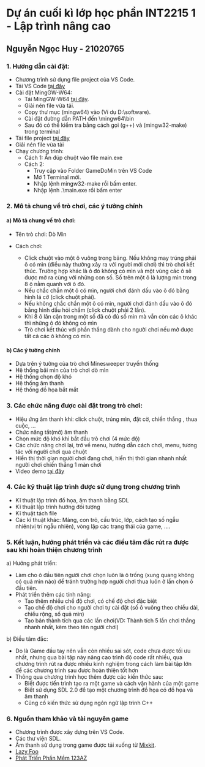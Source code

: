 # Dự án cuối kì lớp học phần INT2215 1 - Lập trình nâng cao

## Nguyễn Ngọc Huy - 21020765

### 1. Hướng dẫn cài đặt:
- Chương trình sử dụng file project của VS Code.
- Tải VS Code [tại đây](https://code.visualstudio.com/)
- Cài đặt MingGW-W64:
  + Tải MingGW-W64 [tại đây](https://sourceforge.net/projects/mingw-w64/files/Toolchains%20targetting%20Win64/Personal%20Builds/mingw-builds/7.3.0/threads-win32/seh/x86_64-7.3.0-release-win32-seh-rt_v5-rev0.7z/download).
  + Giải nén file vừa tải.
  + Copy thư mục (mingw64) vào (Ví dụ D:\software).
  + Cài đặt đường dẫn PATH đến \mingw64\bin
  + Sau đó có thể kiểm tra bằng cách gọi (g++) và (mingw32-make) trong terminal
- Tải file project [tại đây](https://github.com/huy165273/huy165273/archive/refs/heads/main.zip)
- Giải nén file vừa tải 
- Chạy chương trình:
    + Cách 1: Ấn đúp chuột vào file main.exe 
    + Cách 2:
        + Truy cập vào Folder GameDoMin trên VS Code
        + Mở 1 Terminal mới.
        + Nhập lệnh mingw32-make rồi bấm enter.
        + Nhập lệnh .\main.exe rồi bấm enter
### 2. Mô tả chung về trò chơi, các ý tưởng chính
#### a) Mô tả chung về trò chơi:
- Tên trò chơi: Dò Mìn

- Cách chơi:
   + Click chuột vào một ô vuông trong bảng. Nếu không may trúng phải ô có mìn (điều này thường xảy ra với người mới chơi) thì trò chơi kết thúc. Trường hợp khác là ô đó không có mìn và một vùng các ô sẽ được mở ra cùng với những con số. Số trên một ô là lượng mìn trong 8 ô nằm quanh với ô đó.
   + Nếu chắc chắn một ô có mìn, người chơi đánh dấu vào ô đó bằng hình lá cờ (click chuột phải).
   + Nếu không chắc chắn một ô có mìn, người chơi đánh dấu vào ô đó bằng hình dấu hỏi chấm (click chuột phải 2 lần).
   + Khi 8 ô lân cận trong một số đã có đủ số mìn mà vẫn còn các ô khác thì những ô đó không có mìn
   + Trò chơi kết thúc với phần thắng dành cho người chơi nếu mở được tất cả các ô không có mìn.
#### b) Các ý tưởng chính
 - Dựa trên ý tưởng của trò chơi Minesweeper truyền thống
 - Hệ thống bãi mìn của trò chơi dò mìn
 - Hệ thống chọn độ khó
 - Hệ thống âm thanh
 - Hệ thống đồ họa bắt mắt
### 3. Các chức năng được cài đặt trong trò chơi:
- Hiệu ứng âm thanh khi: click chuột, trúng mìn, đặt cờ, chiến thắng , thua cuộc, ...
- Chức năng tắt(mở) âm thanh
- Chọn mức độ khó khi bắt đầu trò chơi (4 mức độ)
- Các chức năng chơi lại, trở về menu, hướng dẫn cách chơi, menu, tương tác với người chơi qua chuột
- Hiển thị thời gian người chơi đang chơi, hiển thị thời gian nhanh nhất người chơi chiến thắng 1 màn chơi
- Video demo [tại đây](https://www.youtube.com/watch?v=8kiX4DT2XRo)
### 4. Các kỹ thuật lập trình được sử dụng trong chương trình
- Kĩ thuật lập trình đồ họa, âm thanh bằng SDL 
- Kĩ thuật lập trình hướng đối tượng
- Kĩ thuật tách file 
- Các kĩ thuật  khác: Mảng, con trỏ, cấu trúc, lớp, cách tạo số ngẫu nhiên(vị trí ngẫu nhiên), vòng lặp các trạng thái của game, ....
### 5. Kết luận, hướng phát triển và các điều tâm đắc rút ra được sau khi hoàn thiện chương trình
a) Hướng phát triển:
- Làm cho ô đầu tiên người chơi chọn luôn là ô trống (xung quang không có quả mìn nào) để tránh trường hợp người chơi thua luôn ở lần chọn ô đầu tiên.
- Phát triển thêm các tính năng:
  + Tạo thêm nhiều chế độ chơi, có chế độ chơi đặc biệt
  + Tạo chế độ chơi cho người chơi tự cài đặt (số ô vuông theo chiều dài, chiều rộng, số quả mìn)
  + Tạo bản thành tích qua các lần chơi(VD: Thành tích 5 lần chơi thắng nhanh nhất, kèm theo tên người chơi)

b) Điều tâm đắc: 
- Do là Game đầu tay nên vẫn còn nhiều sai sót, code chưa được tối ưu nhất, nhưng qua bài tập này nâng cao trình độ code rất nhiều, qua chương trình rút ra được nhiều kinh nghiệm trong cách làm bài tập lớn để các chương trình sau được hoàn thiện tốt hơn
- Thông qua chương trình học thêm được các kiến thức sau:
  + Biết được tiến trình tạo ra một game và cách vận hành của một game
  + Biết sử dụng SDL 2.0 để tạo một chương trình đồ họa có đồ họa và âm thanh
  + Củng cố kiến thức sử dụng ngôn ngữ lập trình C++
### 6. Nguồn tham khảo và tài nguyên game
+ Chương trình được xây dựng trên VS Code.
+ Các thư viện SDL.
+ Âm thanh sử dụng trong game được tải xuống từ [Mixkit](https://mixkit.co/free-sound-effects/win/).
+ [Lazy Foo](https://lazyfoo.net/tutorials/SDL/)
+ [Phát Triển Phần Mềm 123AZ](https://phattrienphanmem123az.com/)